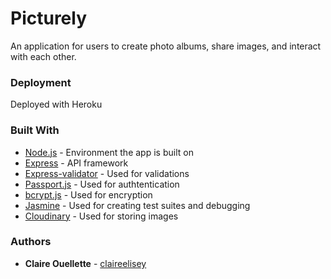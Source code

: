 # Picturely

An application for users to create photo albums, share images, and interact with each other.

### Deployment

Deployed with Heroku

### Built With

* [Node.js](https://nodejs.org/en/) - Environment the app is built on
* [Express](https://expressjs.com/) - API framework
* [Express-validator](https://www.npmjs.com/package/express-validator) - Used for validations
* [Passport.js](https://www.npmjs.com/package/passport/) - Used for authtentication
* [bcrypt.js](https://www.npmjs.com/package/bcrypt) - Used for encryption
* [Jasmine](https://www.npmjs.com/package/jasmine) - Used for creating test suites and debugging
* [Cloudinary](https://cloudinary.com/) - Used for storing images

### Authors

* **Claire Ouellette** - [claireelisey](https://github.com/claireelisey)
